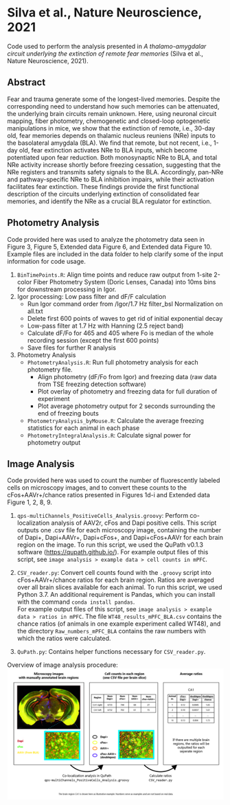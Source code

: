# Silva et al., Nature Neuroscience, 2021 
Code used to perform the analysis presented in *A thalamo-amygdalar circuit underlying the extinction of remote fear memories* (Silva et al., Nature Neuroscience, 2021).

## Abstract
Fear and trauma generate some of the longest-lived memories. Despite the corresponding need to understand how such memories can be attenuated, the underlying brain circuits remain unknown. Here, using neuronal circuit mapping, fiber photometry, chemogenetic and closed-loop optogenetic manipulations in mice, we show that the extinction of remote, i.e., 30-day old, fear memories depends on thalamic nucleus reuniens (NRe) inputs to the basolateral amygdala (BLA). We find that remote, but not recent, i.e., 1-day old, fear extinction activates NRe to BLA inputs, which become potentiated upon fear reduction. Both monosynaptic NRe to BLA, and total NRe activity increase shortly before freezing cessation, suggesting that the NRe registers and transmits safety signals to the BLA. Accordingly, pan-NRe and pathway-specific NRe to BLA inhibition impairs, while their activation facilitates fear extinction. These findings provide the first functional description of the circuits underlying extinction of consolidated fear memories, and identify the NRe as a crucial BLA regulator for extinction.

## Photometry Analysis
Code provided here was used to analyze the photometry data seen in Figure 3, Figure 5, Extended data Figure 6, and Extended data Figure 10. Example files are included in the data folder to help clarify some of the input information for code usage.

  1. `BinTimePoints.R`: Align time points and reduce raw output from 1-site 2-color Fiber Photometry System (Doric Lenses, Canada) into 10ms bins for downstream processing in Igor.
  2. Igor processing: Low pass filter and dF/F calculation
        - Run Igor command order from /Igor/1.7 Hz filter_bsl Normalization on all.txt
		- Delete first 600 points of waves to get rid of initial exponential decay
        - Low-pass filter at 1.7 Hz with Hanning (2.5 reject band)
        - Calculate  dF/Fo for 465 and 405 where Fo is median of the whole recording session (except the first 600 points)
        - Save files for further R analysis
  4. Photometry Analysis
	 - `PhotometryAnalysis.R`:  Run full photometry analysis for each photometry file.
		- Align photometry (dF/Fo from Igor) and freezing data (raw data from TSE freezing detection software)
		- Plot overlay of photometry and freezing data for full duration of experiment
		- Plot average photometry output for 2 seconds surrounding the end of freezing bouts
	 - `PhotometryAnalysis_byMouse.R`: Calculate the average freezing statistics for each animal in each phase
	 - `PhotometryIntegralAnalysis.R`: Calculate signal power for photometry output	 

## Image Analysis
Code provided here was used to count the number of fluorescently labeled cells on microscopy images, and to convert these counts to the cFos+AAVr+/chance ratios presented in Figures 1d-i and Extended data Figure 1, 2, 8, 9.

   1. `qps-multiChannels_PositiveCells_Analysis.groovy`: Perform co-localization analysis of AAV2r, cFos and Dapi positive cells. This script outputs one .csv file for each microscopy image, containing the number of Dapi+, Dapi+AAVr+, Dapi+cFos+, and Dapi+cFos+AAVr for each brain region on the image. To run this script, we used the QuPath v0.1.3 software (https://qupath.github.io/). 
For example output files of this script, see `image analysis > example data > cell counts in mPFC`.

   2. `CSV_reader.py`: Convert cell counts found with the `.groovy` script into cFos+AAVr+/chance ratios for each brain region. Ratios are averaged over all brain slices available for each animal. To run this script, we used Python 3.7. An additional requirement is Pandas, which you can install with the command `conda install pandas`.  
For example output files of this script, see `image analysis > example data > ratios in mPFC`. The file `WT48_results_mPFC_BLA.csv` contains the chance ratios (of animals in one example experiment called WT48), and the directory `Raw_numbers_mPFC_BLA` contains the raw numbers with which the ratios were calculated.

   3. `QuPath.py`: Contains helper functions necessary for `CSV_reader.py`.
 
Overview of image analysis procedure: 
![image analysis](./Image_analysis.jpg)
